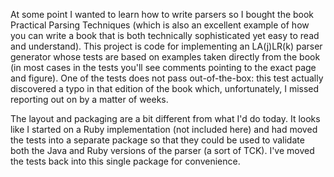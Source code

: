 At some point I wanted to learn how to write parsers so I bought the book Practical Parsing Techniques (which is also an excellent example of how you can write a book that is both technically sophisticated yet easy to read and understand). This project is code for implementing an LA(j)LR(k) parser generator whose tests are based on examples taken directly from the book (in most cases in the tests you'll see comments pointing to the exact page and figure). One of the tests does not pass out-of-the-box: this test actually discovered a typo in that edition of the book which, unfortunately, I missed reporting out on by a matter of weeks.

The layout and packaging are a bit different from what I'd do today. It looks like I started on a Ruby implementation (not included here) and had moved the tests into a separate package so that they could be used to validate both the Java and Ruby versions of the parser (a sort of TCK). I've moved the tests back into this single package for convenience.
